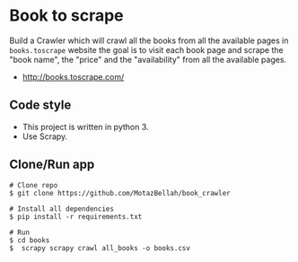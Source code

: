 # Book to scrape

Build a Crawler which will crawl all the books from all the available pages in `books.toscrape` website
the goal is to visit each book page and scrape the "book name", the "price" and the "availability" from all the available pages.
- http://books.toscrape.com/

## Code style

- This project is written in python 3.
- Use Scrapy.

## Clone/Run app
````
# Clone repo
$ git clone https://github.com/MotazBellah/book_crawler

# Install all dependencies
$ pip install -r requirements.txt

# Run
$ cd books
$  scrapy scrapy crawl all_books -o books.csv

````
